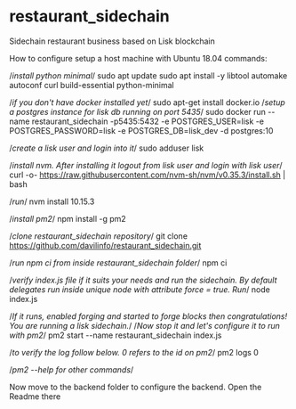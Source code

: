 # restaurant_sidechain
Sidechain restaurant business based on Lisk blockchain

How to configure
setup a host machine with Ubuntu 18.04
commands: 

/*install python minimal*/
sudo apt update
sudo apt install -y libtool automake autoconf curl build-essential python-minimal

/*if you don't have docker installed yet*/
sudo apt-get install docker.io
/*setup a postgres instance for lisk db running on port 5435*/
sudo docker run --name restaurant_sidechain -p5435:5432 -e POSTGRES_USER=lisk -e POSTGRES_PASSWORD=lisk -e POSTGRES_DB=lisk_dev -d postgres:10

/*create a lisk user and login into it*/
sudo adduser lisk

/*install nvm. After installing it logout from lisk user and login with lisk user*/
curl -o- https://raw.githubusercontent.com/nvm-sh/nvm/v0.35.3/install.sh | bash

/*run*/
nvm install 10.15.3

/*install pm2*/
npm install -g pm2

/*clone restaurant_sidechain repository*/
git clone https://github.com/davilinfo/restaurant_sidechain.git

/*run npm ci from inside restaurant_sidechain folder*/
npm ci

/*verify index.js file if it suits your needs and run the sidechain. By default delegates run inside unique node with attribute force = true. Run*/ node index.js

/*If it runs, enabled forging and started to forge blocks then congratulations! You are running a lisk sidechain.*/
/*Now stop it and let's configure it to run with pm2*/
pm2 start --name restaurant_sidechain index.js

/*to verify the log follow below. 0 refers to the id on pm2*/
pm2 logs 0

/*pm2 --help for other commands*/

Now move to the backend folder to configure the backend. Open the Readme there